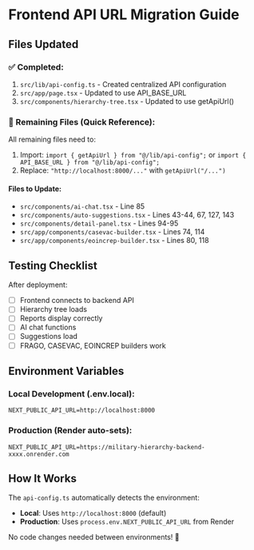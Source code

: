 # Frontend API URL Migration Guide

## Files Updated

### ✅ Completed:
1. `src/lib/api-config.ts` - Created centralized API configuration
2. `src/app/page.tsx` - Updated to use API_BASE_URL
3. `src/components/hierarchy-tree.tsx` - Updated to use getApiUrl()

### 🔄 Remaining Files (Quick Reference):

All remaining files need to:
1. Import: `import { getApiUrl } from "@/lib/api-config";` or `import { API_BASE_URL } from "@/lib/api-config";`
2. Replace: `"http://localhost:8000/..."` with `getApiUrl("/...")`

#### Files to Update:
- `src/components/ai-chat.tsx` - Line 85
- `src/components/auto-suggestions.tsx` - Lines 43-44, 67, 127, 143
- `src/components/detail-panel.tsx` - Lines 94-95
- `src/app/components/casevac-builder.tsx` - Lines 74, 114
- `src/app/components/eoincrep-builder.tsx` - Lines 80, 118

## Testing Checklist

After deployment:
- [ ] Frontend connects to backend API
- [ ] Hierarchy tree loads
- [ ] Reports display correctly
- [ ] AI chat functions
- [ ] Suggestions load
- [ ] FRAGO, CASEVAC, EOINCREP builders work

## Environment Variables

### Local Development (.env.local):
```
NEXT_PUBLIC_API_URL=http://localhost:8000
```

### Production (Render auto-sets):
```
NEXT_PUBLIC_API_URL=https://military-hierarchy-backend-xxxx.onrender.com
```

## How It Works

The `api-config.ts` automatically detects the environment:
- **Local**: Uses `http://localhost:8000` (default)
- **Production**: Uses `process.env.NEXT_PUBLIC_API_URL` from Render

No code changes needed between environments! 🎉
